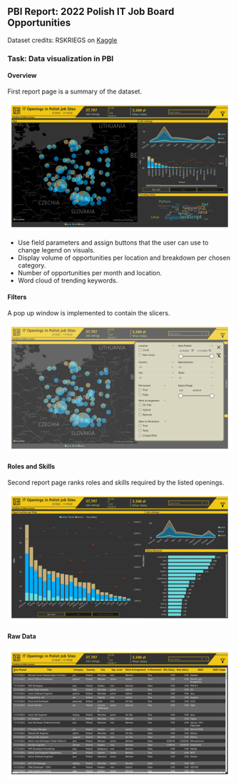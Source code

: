 ## PBI Report: 2022 Polish IT Job Board Opportunities

Dataset credits: RSKRIEGS on <a href=”https://www.kaggle.com/datasets/kriegsmaschine/polish-it-job-board-data-from-2022”>Kaggle</a>

### Task: Data visualization in PBI

#### Overview

First report page is a summary of the dataset.

<a href="https://nixonline.github.io/ds-portfolio/images/Polish IT Job Board 2022_page-0001.jpg" target="_blank">
  <img src="images/Polish IT Job Board 2022_page-0001.jpg?raw=true" class="img-zoom"/>
</a>

* Use field parameters and assign buttons that the user can use to change legend on visuals.
* Display volume of opportunities per location and breakdown per chosen category.
* Number of opportunities per month and location.
* Word cloud of trending keywords.

#### Filters

A pop up window is implemented to contain the slicers.

<a href="https://nixonline.github.io/ds-portfolio/images/Polish IT Job Board 2022_page-0002.jpg" target="_blank">
  <img src="images/Polish IT Job Board 2022_page-0002.jpg?raw=true" class="img-zoom"/>
</a>

#### Roles and Skills

Second report page ranks roles and skills required by the listed openings.

<a href="https://nixonline.github.io/ds-portfolio/images/Polish IT Job Board 2022_page-0003.jpg" target="_blank">
  <img src="images/Polish IT Job Board 2022_page-0003.jpg?raw=true" class="img-zoom"/>
</a>

#### Raw Data

<a href="https://nixonline.github.io/ds-portfolio/images/Polish IT Job Board 2022_page-0004.jpg" target="_blank">
  <img src="images/Polish IT Job Board 2022_page-0004.jpg?raw=true" class="img-zoom"/>
</a>
